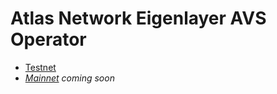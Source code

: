 # Atlas Network Eigenlayer AVS Operator

- [Testnet](./testnet/README.md)
- *[Mainnet](./mainnet/) coming soon*
